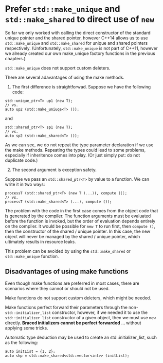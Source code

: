 # Prefer `std::make_unique` and `std::make_shared` to direct use of `new`

So far we only worked with calling the direct constructor of the standard unique pointer and the shared pointer, however C++14 allows us to use `std::make_unique` and `std::make_shared` for unique and shared pointers respectively. (Unfortunately, `std::make_unique` is not part of C++11, however we already created our own make_unique factory functions in the previous chapters.)

`std::make_unique` does not support custom deleters. 

There are several adavantages of using the make methods.
1) The first difference is straightforwad. Suppose we have the following code: 

```
std::unique_ptr<T> up1 (new T);
// vs.
auto up2 (std::make_uniuqe<T> ());
```
and 
```
std::shared_ptr<T> sp1 (new T);
// vs.
auto sp2 (std::make_shared<T> ());
```

As we can see, we do not repeat the type parameter declaration if we use the make methods. Repeating the types could lead to some problems, especially if inheritence comes into play. (Or just simply put: do not duplicate code.)

2) The second argument is exception safety. 

Suppose we pass an `std::shared_ptr<T>` by value to a function. We can write it in two ways: 
```
processT (std::shared_ptr<T> (new T (...)), compute ());
// vs.
processT (std::make_shared<T> (...), compute ());
```

The problem with the code in the first case comes from the object code that is generated by the compiler. The function arguments must be evaluated before the function is invoked, but the order of evaluation depends entirely on the compiler. It would be possible for `new T` to run first, then `compute ()`, then the constructor of the shared / unique pointer. In this case, the new object will never be managed by the shared / unique pointer, which ultimately results in resource leaks. 

This problem can be avoided by using the `std::make_shared` or `std::make_unique` function.

## Disadvantages of using make functions

Even though make functions are preferred in most cases, there are scenarios where they cannot or should not be used. 

Make functions do not support custom deleters, which might be needed. 

Make functions perfect forward their parameters through the non-`std::initializer_list` constructor, however, if we needed it to use the `std::initializer_list` constructor of a given object, then we must use `new` directly. **Braced initializers cannot be perfect forwarded** ... without applying some tricks. 

Automatic type deduction may be used to create an std::initializer_list, such as the following: 
```
auto initList = {1, 2};
auto shp = std::make_shared<std::vector<int>> (initList);
```


